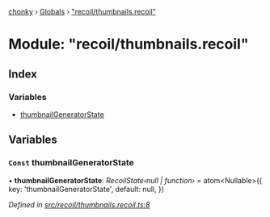 [chonky](../README.md) › [Globals](../globals.md) › ["recoil/thumbnails.recoil"](_recoil_thumbnails_recoil_.md)

# Module: "recoil/thumbnails.recoil"

## Index

### Variables

* [thumbnailGeneratorState](_recoil_thumbnails_recoil_.md#const-thumbnailgeneratorstate)

## Variables

### `Const` thumbnailGeneratorState

• **thumbnailGeneratorState**: *RecoilState‹null | function›* = atom<Nullable<ThumbnailGenerator>>({
    key: 'thumbnailGeneratorState',
    default: null,
})

*Defined in [src/recoil/thumbnails.recoil.ts:8](https://github.com/TimboKZ/Chonky/blob/b63f6c0/src/recoil/thumbnails.recoil.ts#L8)*
